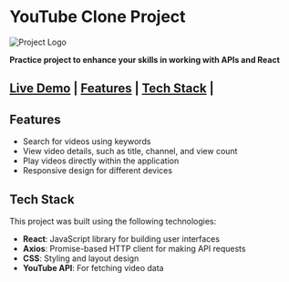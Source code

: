 # YouTube Clone Project

![Project Logo](https://i.ibb.co/s9Qys2j/logo.png)

**Practice project to enhance your skills in working with APIs and React**

[Live Demo](https://youtube-clone-devnoob1.vercel.app/) | [Features](#features) | [Tech Stack](#tech-stack)  |
---

## Features

- Search for videos using keywords
- View video details, such as title, channel, and view count
- Play videos directly within the application
- Responsive design for different devices

## Tech Stack
This project was built using the following technologies:

- **React**: JavaScript library for building user interfaces
- **Axios**: Promise-based HTTP client for making API requests
- **CSS**: Styling and layout design
- **YouTube API**: For fetching video data

